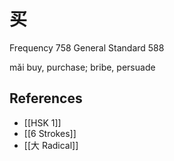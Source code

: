 # 买
Frequency 758
General Standard 588

mǎi
buy, purchase; bribe, persuade

## References
- [[HSK 1]]
- [[6 Strokes]]
- [[大 Radical]]